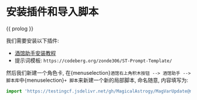 # 安装插件和导入脚本

{{ prolog }}

我们需要安装以下插件:

- [酒馆助手安装教程](https://n0vi028.github.io/JS-Slash-Runner-Doc/guide/关于酒馆助手/安装与更新.html)
- 提示词模板: `https://codeberg.org/zonde306/ST-Prompt-Template/`

然后我们新建一个角色卡, 在{menuselection}`酒馆右上角积木按钮 --> 酒馆助手 --> 脚本库`中{menuselection}`+ 脚本`来新建一个新的局部脚本, 命名随意, 内容填写为:

```ts
import 'https://testingcf.jsdelivr.net/gh/MagicalAstrogy/MagVarUpdate@master/artifact/bundle.js';
```
